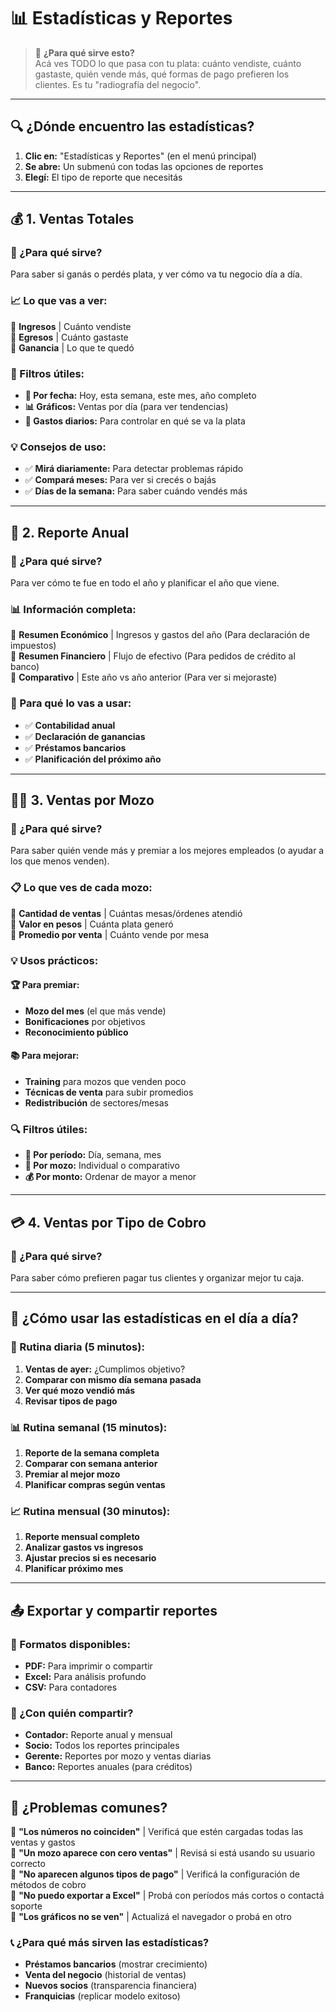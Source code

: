 # 📊 Estadísticas y Reportes
<div id="estadisticas"></div>

> 🎯 **¿Para qué sirve esto?**  
> Acá ves TODO lo que pasa con tu plata: cuánto vendiste, cuánto gastaste, quién vende más, qué formas de pago prefieren los clientes. Es tu "radiografía del negocio".

---

## 🔍 **¿Dónde encuentro las estadísticas?**
1. **Clic en:** "Estadísticas y Reportes" (en el menú principal)
2. **Se abre:** Un submenú con todas las opciones de reportes
3. **Elegí:** El tipo de reporte que necesitás

---

## 💰 **1. Ventas Totales**

### **🎯 ¿Para qué sirve?**
Para saber si ganás o perdés plata, y ver cómo va tu negocio día a día.

### **📈 Lo que vas a ver:**

🔹 **Ingresos** | Cuánto vendiste  
🔹 **Egresos** | Cuánto gastaste  
🔹 **Ganancia** | Lo que te quedó

### **🔧 Filtros útiles:**
- **📅 Por fecha:** Hoy, esta semana, este mes, año completo
- **📊 Gráficos:** Ventas por día (para ver tendencias)
- **💸 Gastos diarios:** Para controlar en qué se va la plata

### **💡 Consejos de uso:**
- ✅ **Mirá diariamente:** Para detectar problemas rápido
- ✅ **Compará meses:** Para ver si crecés o bajás
- ✅ **Días de la semana:** Para saber cuándo vendés más

---

## 📅 **2. Reporte Anual**

### **🎯 ¿Para qué sirve?**
Para ver cómo te fue en todo el año y planificar el año que viene.

### **📊 Información completa:**

🔹 **Resumen Económico** | Ingresos y gastos del año (Para declaración de impuestos)  
🔹 **Resumen Financiero** | Flujo de efectivo (Para pedidos de crédito al banco)  
🔹 **Comparativo** | Este año vs año anterior (Para ver si mejoraste)

### **💼 Para qué lo vas a usar:**
- ✅ **Contabilidad anual**
- ✅ **Declaración de ganancias**
- ✅ **Préstamos bancarios**
- ✅ **Planificación del próximo año**

---

## 👨‍💼 **3. Ventas por Mozo**

### **🎯 ¿Para qué sirve?**
Para saber quién vende más y premiar a los mejores empleados (o ayudar a los que menos venden).

### **📋 Lo que ves de cada mozo:**

🔹 **Cantidad de ventas** | Cuántas mesas/órdenes atendió  
🔹 **Valor en pesos** | Cuánta plata generó  
🔹 **Promedio por venta** | Cuánto vende por mesa

### **💡 Usos prácticos:**

#### **🏆 Para premiar:**
- **Mozo del mes** (el que más vende)
- **Bonificaciones** por objetivos
- **Reconocimiento público**

#### **📚 Para mejorar:**
- **Training** para mozos que venden poco
- **Técnicas de venta** para subir promedios
- **Redistribución** de sectores/mesas

### **🔍 Filtros útiles:**
- **📅 Por período:** Día, semana, mes
- **👥 Por mozo:** Individual o comparativo
- **💰 Por monto:** Ordenar de mayor a menor

---

## 💳 **4. Ventas por Tipo de Cobro**

### **🎯 ¿Para qué sirve?**
Para saber cómo prefieren pagar tus clientes y organizar mejor tu caja.

---

## 🔄 **¿Cómo usar las estadísticas en el día a día?**

### **🌅 Rutina diaria (5 minutos):**
1. **Ventas de ayer:** ¿Cumplimos objetivo?
2. **Comparar con mismo día semana pasada**
3. **Ver qué mozo vendió más**
4. **Revisar tipos de pago**

### **📊 Rutina semanal (15 minutos):**
1. **Reporte de la semana completa**
2. **Comparar con semana anterior**
3. **Premiar al mejor mozo**
4. **Planificar compras según ventas**

### **📈 Rutina mensual (30 minutos):**
1. **Reporte mensual completo**
2. **Analizar gastos vs ingresos**
3. **Ajustar precios si es necesario**
4. **Planificar próximo mes**

---

## 📤 **Exportar y compartir reportes**

### **💾 Formatos disponibles:**
- **PDF:** Para imprimir o compartir
- **Excel:** Para análisis profundo
- **CSV:** Para contadores

### **📧 ¿Con quién compartir?**
- **Contador:** Reporte anual y mensual
- **Socio:** Todos los reportes principales
- **Gerente:** Reportes por mozo y ventas diarias
- **Banco:** Reportes anuales (para créditos)

---

## 🚨 **¿Problemas comunes?**

🔹 **"Los números no coinciden"** | Verificá que estén cargadas todas las ventas y gastos  
🔹 **"Un mozo aparece con cero ventas"** | Revisá si está usando su usuario correcto  
🔹 **"No aparecen algunos tipos de pago"** | Verificá la configuración de métodos de cobro  
🔹 **"No puedo exportar a Excel"** | Probá con períodos más cortos o contactá soporte  
🔹 **"Los gráficos no se ven"** | Actualizá el navegador o probá en otro

### **📞 ¿Para qué más sirven las estadísticas?**
- **Préstamos bancarios** (mostrar crecimiento)
- **Venta del negocio** (historial de ventas)
- **Nuevos socios** (transparencia financiera)
- **Franquicias** (replicar modelo exitoso)

